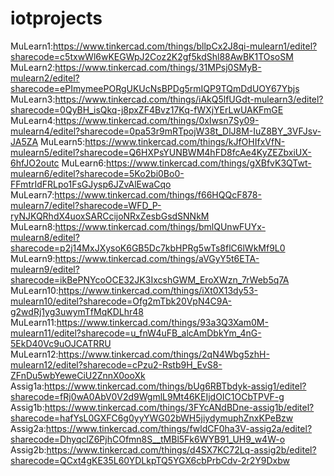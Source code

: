 # iotprojects
MuLearn1:https://www.tinkercad.com/things/bllpCx2J8qi-mulearn1/editel?sharecode=c5txwWl6wKEGWpJ2Coz2K2gf5kdShl88AwBK1TOsoSM
MuLearn2:https://www.tinkercad.com/things/31MPsj0SMyB-mulearn2/editel?sharecode=ePImymeePORgUKUcNsBPDg5rmIQP9TQmDdUOY67Ybjs
MuLearn3:https://www.tinkercad.com/things/iAkQ5lfUGdt-mulearn3/editel?sharecode=0QyBH_isQkq-j8pxZF4Bvz17Kq-fWXjYErLwUAKFmGE
MuLearn4:https://www.tinkercad.com/things/0xIwsn7Sy09-mulearn4/editel?sharecode=0pa53r9mRTpojW38t_DlJ8M-IuZ8BY_3VFJsv-JA5ZA
MuLearn5:https://www.tinkercad.com/things/kJfOHIfxVfN-mulearn5/editel?sharecode=Q6HXPsYUNBWM4hFD8fcAe4KyZEZbxiUX-6hfJO2outc
MuLearn6:https://www.tinkercad.com/things/gXBfvK3QTwt-mulearn6/editel?sharecode=5Ko2bi0Bo0-FFmtrIdFRLpo1FsGJysp6JZvAlEwaCqo
MuLearn7:https://www.tinkercad.com/things/f66HQQcF878-mulearn7/editel?sharecode=WFD_P-ryNJKQRhdX4uoxSARCcijoNRxZesbGsdSNNkM
MuLearn8:https://www.tinkercad.com/things/bmlQUnwFUYx-mulearn8/editel?sharecode=p2j14MxJXysoK6GB5Dc7kbHPRg5wTs8flC6lWkMf9L0
MuLearn9:https://www.tinkercad.com/things/aVGyY5t6ETA-mulearn9/editel?sharecode=ikBePNYcoOCE32JK3IxcshGWM_EroXWzn_7rWeb5q7A
MuLearn10:https://www.tinkercad.com/things/iXt0X13dy53-mulearn10/editel?sharecode=Ofg2mTbk20VpN4C9A-g2wdRj1yg3uwymTfMqKDLhr48
MuLearn11:https://www.tinkercad.com/things/93a3Q3Xam0M-mulearn11/editel?sharecode=u_fnW4uFB_alcAmDbkYm_4nG-5EkD40Vc9uOJCATRRU
MuLearn12:https://www.tinkercad.com/things/2qN4Wbg5zhH-mulearn12/editel?sharecode=cPzu2-Rstb9H_EvS8-ZFnDu5wbYeweCiU2ZnnX0ooXk
Assig1a:https://www.tinkercad.com/things/bUg6RBTbdyk-assig1/editel?sharecode=fRj0wA0AbV0V2d9WgmlL9Mt46KEIjdOIC1OCbTPVF-g
Assig1b:https://www.tinkercad.com/things/3FYcANdBDne-assig1b/editel?sharecode=hafYsL0GXFC6g0yyYWG02bWH5jiydymuphZnxKPeBzw
Assig2a:https://www.tinkercad.com/things/fwldCF0ha3V-assig2a/editel?sharecode=DhyqclZ6PjhCOfmn8S__tMBl5Fk6WYB91_UH9_w4W-o
Assig2b:https://www.tinkercad.com/things/d4SX7KC72Lq-assig2b/editel?sharecode=QCxt4gKE35L60YDLkpTQ5YGX6cbPrbCdv-2r2Y9Dxbw
